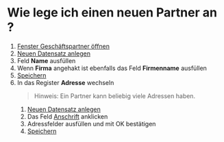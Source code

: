 ---
---
# Wie lege ich einen neuen Partner an ?

1. [Fenster Geschäftspartner öffnen](Wie_finde_und_öffne_ich_ein_Fenster.md)
1. [Neuen Datensatz anlegen](Wie_lege_ich_einen_neuen_datensatz_an.md)
1. Feld **Name** ausfüllen
1. Wenn **Firma** angehakt ist ebenfalls das Feld **Firmenname** ausfüllen
1. [Speichern](Wie_lege_ich_einen_neuen_datensatz_an.md)
1. In das Register **Adresse** wechseln
	> Hinweis: Ein Partner kann beliebig viele Adressen haben.
	1. [Neuen Datensatz anlegen](Wie_lege_ich_einen_neuen_datensatz_an.md)
	1. Das Feld [Anschrift](../images/de_feld_anschrift.png) anklicken
	1. Adressfelder ausfüllen und mit OK bestätigen
	1. [Speichern](Wie_lege_ich_einen_neuen_datensatz_an.md)

